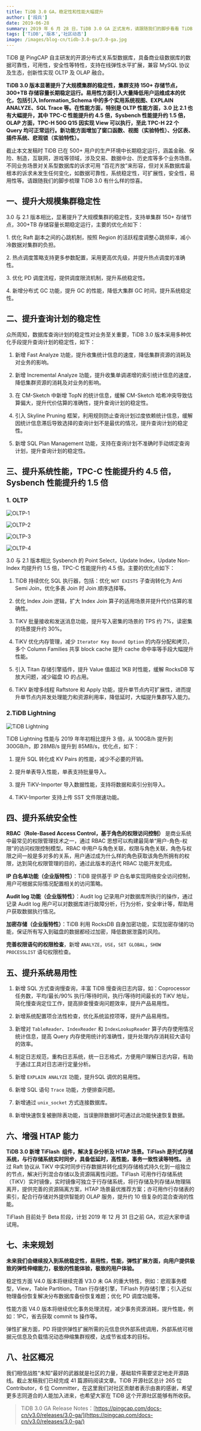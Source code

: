 ```yaml
---
title: TiDB 3.0 GA，稳定性和性能大幅提升
author: ['段兵']
date: 2019-06-28
summary: 2019 年 6 月 28 日，TiDB 3.0 GA 正式发布，请跟随我们的脚步看看 TiDB 3.0 有什么样的惊喜。
tags: ['TiDB','版本','社区动态']
image: /images/blog-cn/tidb-3.0-ga/3.0-ga.jpg
---
```


TiDB 是 PingCAP 自主研发的开源分布式关系型数据库，具备商业级数据库的数据可靠性，可用性，安全性等特性，支持在线弹性水平扩展，兼容 MySQL 协议及生态，创新性实现 OLTP 及 OLAP 融合。

**TiDB 3.0 版本显著提升了大规模集群的稳定性，集群支持 150+ 存储节点，300+TB 存储容量长期稳定运行。易用性方面引入大量降低用户运维成本的优化，包括引入 Information_Schema 中的多个实用系统视图、EXPLAIN ANALYZE、SQL Trace 等。在性能方面，特别是 OLTP 性能方面，3.0 比 2.1 也有大幅提升，其中 TPC-C 性能提升约 4.5 倍，Sysbench 性能提升约 1.5 倍，OLAP 方面，TPC-H 50G Q15 因实现 View 可以执行，至此 TPC-H 22 个 Query 均可正常运行。新功能方面增加了窗口函数、视图（实验特性）、分区表、插件系统、悲观锁（实验特性）。**

截止本文发稿时 TiDB 已在 500+ 用户的生产环境中长期稳定运行，涵盖金融、保险、制造，互联网，游戏等领域，涉及交易、数据中台、历史库等多个业务场景。不同业务场景对关系型数据库的诉求可用 “百花齐放”来形容，但对关系数据库最根本的诉求未发生任何变化，如数据可靠性，系统稳定性，可扩展性，安全性，易用性等。请跟随我们的脚步梳理 TiDB 3.0 有什么样的惊喜。

## 一、提升大规模集群稳定性

3.0 与 2.1 版本相比，显著提升了大规模集群的稳定性，支持单集群 150+ 存储节点，300+TB 存储容量长期稳定运行，主要的优化点如下：

1\. 优化 Raft 副本之间的心跳机制，按照 Region 的活跃程度调整心跳频率，减小冷数据对集群的负担。

2\. 热点调度策略支持更多参数配置，采用更高优先级，并提升热点调度的准确性。

3\. 优化 PD 调度流程，提供调度限流机制，提升系统稳定性。

4\. 新增分布式 GC 功能，提升 GC 的性能，降低大集群 GC 时间，提升系统稳定性。

## 二、提升查询计划的稳定性

众所周知，数据库查询计划的稳定性对业务至关重要，TiDB 3.0 版本采用多种优化手段提升查询计划的稳定性，如下：

1. 新增 Fast Analyze 功能，提升收集统计信息的速度，降低集群资源的消耗及对业务的影响。

2. 新增 Incremental Analyze 功能，提升收集单调递增的索引统计信息的速度，降低集群资源的消耗及对业务的影响。

3. 在 CM-Sketch 中新增 TopN 的统计信息，缓解 CM-Sketch 哈希冲突导致估算偏大，提升代价估算的准确性，提升查询计划的稳定性。

4. 引入 Skyline Pruning 框架，利用规则防止查询计划过度依赖统计信息，缓解因统计信息滞后导致选择的查询计划不是最优的情况，提升查询计划的稳定性。

5. 新增 SQL Plan Management 功能，支持在查询计划不准确时手动绑定查询计划，提升查询计划的稳定性。

## 三、提升系统性能，TPC-C 性能提升约 4.5 倍，Sysbench 性能提升约 1.5 倍

### 1. OLTP


![OLTP-1](media/tidb-3.0-ga/1.png)

![OLTP-2](media/tidb-3.0-ga/2.png)

![OLTP-3](media/tidb-3.0-ga/3.png)

![OLTP-4](media/tidb-3.0-ga/4.png)

3.0 与 2.1 版本相比 Sysbench 的 Point Select，Update Index，Update Non-Index 均提升约 1.5 倍，TPC-C 性能提升约 4.5 倍。主要的优化点如下：

1. TiDB 持续优化 SQL 执行器，包括：优化 `NOT EXISTS` 子查询转化为 Anti Semi Join，优化多表 Join 时 Join 顺序选择等。

2. 优化 Index Join 逻辑，扩大 Index Join 算子的适用场景并提升代价估算的准确性。

3. TiKV 批量接收和发送消息功能，提升写入密集的场景的 TPS 约 7%，读密集的场景提升约 30%。

4. TiKV 优化内存管理，减少 `Iterator Key Bound Option` 的内存分配和拷贝，多个 Column Families 共享 block cache 提升 cache 命中率等手段大幅提升性能。

5. 引入 Titan 存储引擎插件，提升 Value 值超过 1KB 时性能，缓解 RocksDB 写放大问题，减少磁盘 IO 的占用。

6. TiKV 新增多线程 Raftstore 和 Apply 功能，提升单节点内可扩展性，进而提升单节点内并发处理能力和资源利用率，降低延时，大幅提升集群写入能力。

### 2.TiDB Lightning

![TiDB Lightning](media/tidb-3.0-ga/5.png)

TiDB Lightning 性能与 2019 年年初相比提升 3 倍，从 100GB/h 提升到 300GB/h，即 28MB/s 提升到 85MB/s，优化点，如下：

1. 提升 SQL 转化成 KV Pairs 的性能，减少不必要的开销。

2. 提升单表导入性能，单表支持批量导入。

3. 提升 TiKV-Importer 导入数据性能，支持将数据和索引分别导入。

4. TiKV-Importer 支持上传 SST 文件限速功能。

## 四、提升系统安全性

**RBAC（Role-Based Access Control，基于角色的权限访问控制）** 是商业系统中最常见的权限管理技术之一，通过 RBAC 思想可以构建最简单“用户-角色-权限”的访问权限控制模型。RBAC 中用户与角色关联，权限与角色关联，角色与权限之间一般是多对多的关系，用户通过成为什么样的角色获取该角色所拥有的权限，达到简化权限管理的目的，通过此版本的迭代 RBAC 功能开发完成。

**IP 白名单功能（企业版特性）**：TiDB 提供基于 IP 白名单实现网络安全访问控制，用户可根据实际情况配置相关的访问策略。

**Audit log 功能（企业版特性）**：Audit log 记录用户对数据库所执行的操作，通过记录 Audit log 用户可以对数据库进行故障分析，行为分析，安全审计等，帮助用户获取数据执行情况。

**加密存储（企业版特性）**：TiDB 利用 RocksDB 自身加密功能，实现加密存储的功能，保证所有写入到磁盘的数据都经过加密，降低数据泄露的风险。

**完善权限语句的权限检查**，新增 `ANALYZE`，`USE`，`SET GLOBAL`，`SHOW PROCESSLIST` 语句权限检查。

## 五、提升系统易用性

1. 新增 SQL 方式查询慢查询，丰富 TiDB 慢查询日志内容，如：Coprocessor 任务数，平均/最长/90% 执行/等待时间，执行/等待时间最长的 TiKV 地址，简化慢查询定位工作，提高排查慢查询问题效率，提升产品易用性。

2. 新增系统配置项合法性检查，优化系统监控项等，提升产品易用性。

3. 新增对 `TableReader`、`IndexReader` 和 `IndexLookupReader` 算子内存使用情况统计信息，提高 Query 内存使用统计的准确性，提升处理内存消耗较大语句的效率。

4. 制定日志规范，重构日志系统，统一日志格式，方便用户理解日志内容，有助于通过工具对日志进行定量分析。

5. 新增 `EXPLAIN ANALYZE` 功能，提升SQL 调优的易用性。

6. 新增 SQL 语句 `Trace` 功能，方便排查问题。

7. 新增通过 `unix_socket` 方式连接数据库。

8. 新增快速恢复被删除表功能，当误删除数据时可通过此功能快速恢复数据。

## 六、增强 HTAP 能力

**TiDB 3.0 新增 TiFlash  组件，解决复杂分析及 HTAP 场景。TiFlash 是列式存储系统，与行存储系统实时同步，具备低延时，高性能，事务一致性读等特性。** 通过 Raft 协议从 TiKV 中实时同步行存数据并转化成列存储格式持久化到一组独立的节点，解决行列混合存储以及资源隔离性问题。TiFlash 可用作行存储系统（TiKV）实时镜像，实时镜像可独立于行存储系统，将行存储及列存储从物理隔离开，提供完善的资源隔离方案，HTAP 场景最优推荐方案；亦可用作行存储表的索引，配合行存储对外提供智能的 OLAP 服务，提升约 10 倍复杂的混合查询的性能。

TiFlash 目前处于 Beta 阶段，计划 2019 年 12 月 31 日之前 GA，欢迎大家申请试用。

## 七、未来规划

**未来我们会继续投入到系统稳定性，易用性，性能，弹性扩展方面，向用户提供极致的弹性伸缩能力，极致的性能体验，极致的用户体验。**

稳定性方面 V4.0 版本将继续完善 V3.0 未 GA 的重大特性，例如：悲观事务模型，View，Table Partition，Titan 行存储引擎，TiFlash 列存储引擎；引入近似物理备份恢复解决分布数据库备份恢复难题；优化 PD 调度功能等。

性能方面 V4.0 版本将继续优化事务处理流程，减少事务资源消耗，提升性能，例如：1PC，省去获取 commit ts 操作等。

弹性扩展方面，PD 将提供弹性扩展所需的元信息供外部系统调用，外部系统可根据元信息及负载情况动态伸缩集群规模，达成节省成本的目标。

## 八、社区概况

我们相信战胜“未知”最好的武器就是社区的力量，基础软件需要坚定地走开源路线。截止发稿我们已经完成 41 篇源码阅读文章。TiDB 开源社区总计 265 位 Contributor，6 位 Committer，在这里我们对社区贡献者表示由衷的感谢，希望更多志同道合的人能加入进来，也希望大家在 TiDB 这个开源社区能够有所收获。

>TiDB 3.0 GA Release Notes：[https://pingcap.com/docs-cn/v3.0/releases/3.0-ga/](https://pingcap.com/docs-cn/v3.0/releases/3.0-ga/)

